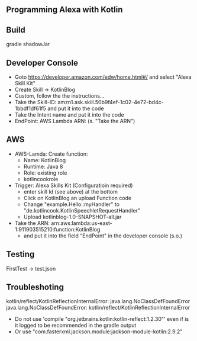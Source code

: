 ## Programming Alexa with Kotlin

## Build
gradle shadowJar

## Developer Console
* Goto https://developer.amazon.com/edw/home.html#/ and select "Alexa Skill Kit"
* Create Skill -> KotlinBlog
* Custom, follow the the instructions...
* Take the Skill-ID: amzn1.ask.skill.50b9f4ef-1c02-4e72-bd4c-1bbdf1df61f5 and put it into the code
* Take the Intent name and put it into the code
* EndPoint: AWS Lambda ARN: (s. "Take the ARN")
## AWS
* AWS-Lamda: Create function:
  * Name: KotlinBlog
  * Runtime: Java 8
  * Role: existing role
  * kotlincookrole
* Trigger: Alexa Skills Kit (Configuratioin required)
  * enter skill Id (see above) at the bottom
  * Click on KotlinBlog an upload Function code
  * Change "example.Hello::myHandler" to "de.kotlincook.KotlinSpeechletRequestHandler"
  * Upload kotlinblog-1.0-SNAPSHOT-all.jar
* Take the ARN:  arn:aws:lambda:us-east-1:911903515210:function:KotlinBlog
  * and put it into the field "EndPoint" in the developer console (s.o.)

## Testing
FirstTest -> test.json

## Troubleshoting
kotlin/reflect/KotlinReflectionInternalError: java.lang.NoClassDefFoundError
java.lang.NoClassDefFoundError: kotlin/reflect/KotlinReflectionInternalError
* Do not use 'compile "org.jetbrains.kotlin:kotlin-reflect:1.2.30"' even if is it
logged to be recommended in the gradle output
* Or use "com.fasterxml.jackson.module:jackson-module-kotlin:2.9.2"
